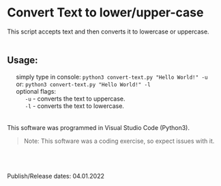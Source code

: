# Convert Text to lower/upper-case

This script accepts text and then converts it to lowercase or uppercase. <br />
<br />
## Usage:
   simply type in console: `python3 convert-text.py "Hello World!" -u` <br />
   or: `python3 convert-text.py "Hello World!" -l` <br />
   optional flags: <br />
      `-u` -  converts the text to uppercase. <br />
      `-l` -  converts the text to lowercase. <br />
<br />
<br />
This software was programmed in Visual Studio Code (Python3).
> Note: This software was a coding exercise, so expect issues with it.
<br />
<br />
<br />
Publish/Release dates: 04.01.2022
